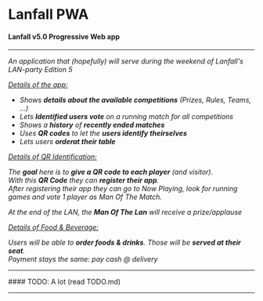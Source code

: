 # Lanfall PWA
#### Lanfall v5.0 Progressive Web app

<hr/>
<em>
An application that (hopefully) will serve during the weekend of Lanfall's LAN-party Edition 5

<u>Details of the app:</u>
<ul>
	<li>Shows <b>details about the available competitions</b> (Prizes, Rules, Teams, ...)</li>
	<li>Lets <b>Identified users vote</b> on a running match for all competitions</li>
	<li>Shows a <b>history</b> of <b>recently ended matches</b></li>
	<li>Uses <b>QR codes</b> to let the <b>users identify theirselves</b></li>
	<li>Lets users <b>order</b< food & drinks <b>at their table</b></li>
</ul>
</em>

<em>
<u>Details of QR Identification:</u>

The <b>goal</b> here is to <b>give a QR code to each player</b> (and visitor). <br/>
With this <b>QR Code</b> they can <b>register their app</b>.
<br/> 
After registering their app they can go to Now Playing, look for running games and vote 1 player as Man Of The Match.

At the end of the LAN, the <b>Man Of The Lan</b> will receive a prize/applause
</em>

<em>
<u>Details of Food & Beverage:</u>

Users will be able to <b>order foods & drinks</b>.
Those will be <b>served at their seat</b>.
<br/>
Payment stays the same: pay cash @ delivery
</em>

<hr/>
#### TODO: A lot (read TODO.md)
<hr/>